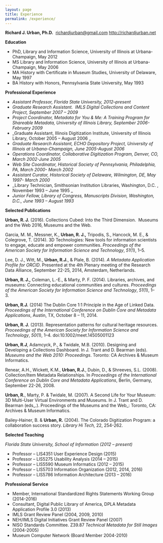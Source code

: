 ```yaml
---
layout: page
title: Experience
permalink: /experience/
---
```

**Richard J. Urban, Ph.D.**
 richardjurban@gmail.com http://richardjurban.net

**Education**

- PhD, Library and Information Science, University of Illinois at Urbana-Champaign, May 2012
- MS Library and Information Science, University of Illinois at Urbana-Champaign, May 2006
- MA History with Certificate in Museum Studies, University of Delaware, May 1997
- BA History with Honors, Pennsylvania State University, May 1993

**Professional Experience**

- _Assistant Professor, Florida State University, 2012–present_
- _Graduate Research Assistant.  IMLS Digital Collections and Content Project, September 2007 – 2009_
- _Project Coordinator, Metadata for You & Me: A Training Program for Shareable Metadata, University of Illinois Library, September 2006- February 2009_
- _Graduate Assistant, Illinois Digitization Institute, University of Illinois Library, October 2005 – August 2006 _
- _Graduate Research Assistant, ECHO Depository Project, University of Illinois at Urbana-Champaign, June 2005-August 2006_
- _Operations Coordinator, Collaborative Digitization Program, Denver, CO, March 2002-June 2005_
- _Web Site Coordinator, Historical Society of Pennsylvania, Philadelphia, PA, March 2000- March 2002_
- _Assistant Curator, Historical Society of Delaware, Wilmington, DE, May 1997- March 2000_
- _Library Technician, Smithsonian Institution Libraries, Washington, D.C. , November 1993 – June 1995 _
- _Junior Fellow, Library of Congress, Manuscripts Division, Washington, D.C., June 1993 – August 1993_

**Selected Publications**

**Urban, R. J.** (2016). Collections Cubed: Into the Third Dimension.  Museums and the Web 2016, Museums and the Web. 

Garcia, M. M., Messner, K., **Urban, R. J.,** Tripodis, S., Hancock, M. E., & Colegrove, T. (2014). 3D Technologies: New tools for information scientists to engage, educate and empower communities. _Proceedings of the American Society for Information Science and Technology_, _51_(1), 1–5. 

Lee, D. J., Witt, M., **Urban, R.J.**, & Plale, B. (2014). _A Metadata Application Profile for ORCID_. Presented at the 4th Plenary meeting of the Research Data Alliance, September 22-25, 2014, Amsterdam, Netherlands.

**Urban, R. J.,** Coleman, L.-E., & Marty, P. F. (2014). Libraries, archives, and museums: Connecting educational communities and cultures. _Proceedings of the American Society for Information Science and Technology_, _51_(1), 1–3. 

**Urban, R.J.** (2014) The Dublin Core 1:1 Principle in the Age of Linked Data. _Proceedings of the International Conference on Dublin Core and Metadata Applications_, Austin, TX, October 8 – 11, 2014.

**Urban, R. J.** (2013). Representation patterns for cultural heritage resources. _Proceedings of the American Society for Information Science and Technology_, _50_(1), 1–4. doi:10.1002/meet.14505001123

**Urban, R.J**, Adamcyck, P., & Twidale, M.B. (2010). Designing and Developing a Collections Dashboard. In J. Trant and D. Bearman (eds). _Museums and the Web 2010: Proceedings_. Toronto: CA Archives & Museum Informatics. 

Renear, A.H., Wickett, K.M., **Urban, R.J.**, Dubin, D., & Shreeves, S.L. (2008). Collection/Item Metadata Relationships. In _Proceedings of the International Conference on Dublin Core and Metadata Applications_, Berlin, Germany, September 22-26, 2008.

**Urban, R.**, Marty, P. & Twidale, M. (2007). A Second Life for Your Museum: 3D Multi-User Virtual Environments and Museums. In J. Trant and D. Bearman (eds_.). Proceedings of the Museums and the Web_: Toronto, CA: Archives & Museum Informatics.

Bailey-Hainer, B. & **Urban, R.** (2004). The Colorado Digitization Program: a collaboration success story. _Library Hi Tech,_ 22, 254-262.

**Selected Teaching**

_Florida State University, School of Information (2012 – present)_

- Professor – LIS4351 User Experience Design (2015)
- Professor – LIS5275 Usability Analysis (2014 – 2015)
- Professor – LIS5590 Museum Informatics (2012 – 2015)
- Professor – LIS5703 Information Organization (2012, 2014, 2016)
- Professor – LIS5786 Information Architecture (2013 – 2016)

**Professional Service**

- Member, International Standardized Rights Statements Working Group (2014-2016)
- Consultant, Digital Public Library of America, DPLA Metadata Application Profile 3.0 (2013)
- IMLS Grant Review Panel (2004, 2009, 2010)
- NEH/IMLS Digital Initiatives Grant Review Panel (2007)
- NISO Standards Committee. Z39.87 _Technical Metadata for Still Images_ (2004-2005)
- Museum Computer Network (Board Member 2004-2010)
